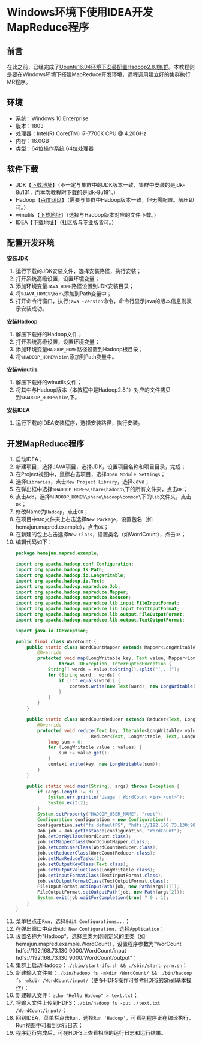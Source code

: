 # Windows环境下使用IDEA开发MapReduce程序

## 前言

在此之前，已经完成了[Ubuntu16.04环境下安装配置Hadoop2.8.1集群](./installing-hadoop2.8.1-on-ubuntu.md)。本教程则是要在Windows环境下搭建MapReduce开发环境，远程调用建立好的集群执行MR程序。

## 环境

- 系统：Windows 10 Enterprise
- 版本：1803
- 处理器：Intel(R) Core(TM) i7-7700K CPU @ 4.20GHz
- 内存：16.0GB
- 类型：64位操作系统 64位处理器

## 软件下载

- JDK【[下载地址](http://www.oracle.com/technetwork/java/javase/downloads/jdk8-downloads-2133151.html)】（不一定与集群中的JDK版本一致，集群中安装的是jdk-8u131，而本次教程时下载的是jdk-8u181。）
- Hadoop【[百度网盘](https://pan.baidu.com/s/1c1C9MgC)】（需要与集群中Hadoop版本一致，但无需配置。解压即可。）
- winutils【[下载地址](https://github.com/steveloughran/winutils)】（选择与Hadoop版本对应的文件下载。）
- IDEA【[下载地址](https://www.jetbrains.com/idea/download/)】（社区版与专业版皆可。）

## 配置开发环境

**安装JDK**

1. 运行下载的JDK安装文件，选择安装路径，执行安装；
2. 打开系统高级设置，设置环境变量；
3. 添加环境变量`JAVA_HOME`路径设置到JDK安装目录；
4. 将`%JAVA_HOME%\bin\`添加到Path变量中；
5. 打开命令行窗口，执行`java -version`命令，命令行显示java的版本信息则表示安装成功。

**安装Hadoop**

1. 解压下载好的Hadoop文件；
2. 打开系统高级设置，设置环境变量；
3. 添加环境变量`HADOOP_HOME`路径设置到Hadoop根目录；
4. 将`%HADOOP_HOME%\bin\`添加到Path变量中。

**安装winutils**

1. 解压下载好的winutils文件；
2. 将其中与Hadoop版本（本教程中是Hadoop2.8.1）对应的文件拷贝到`%HADOOP_HOME%\bin\`下。

**安装IDEA**

1. 运行下载的IDEA安装程序，选择安装路径，执行安装。

## 开发MapReduce程序

1. 启动IDEA；
2. 新建项目，选择JAVA项目，选择JDK，设置项目名称和项目目录，完成；
3. 在Project视图中，鼠标右击项目，选择`Open Module Settings`；
4. 选择`Libraries`，点击`New Project Library`，选择Java；
5. 在弹出框中选择`%HADOOP_HOME%\share\hadoop\`下的所有文件夹，点击`OK`；
6. 点击`Add`，选择`%HADOOP_HOME%\share\hadoop\common\`下的`lib`文件夹，点击`OK`；
7. 修改Name为`Hadoop`，点击`OK`；
8. 在项目中src文件夹上右击选择`New Package`，设置包名（如hemajun.mapred.example），点击`OK`；
9. 在新建的包上右击选择`New Class`，设置类名（如WordCount），点击`OK`；
10. 编辑代码如下：
    ```java
    package hemajun.mapred.example;

    import org.apache.hadoop.conf.Configuration;
    import org.apache.hadoop.fs.Path;
    import org.apache.hadoop.io.LongWritable;
    import org.apache.hadoop.io.Text;
    import org.apache.hadoop.mapreduce.Job;
    import org.apache.hadoop.mapreduce.Mapper;
    import org.apache.hadoop.mapreduce.Reducer;
    import org.apache.hadoop.mapreduce.lib.input.FileInputFormat;
    import org.apache.hadoop.mapreduce.lib.input.TextInputFormat;
    import org.apache.hadoop.mapreduce.lib.output.FileOutputFormat;
    import org.apache.hadoop.mapreduce.lib.output.TextOutputFormat;

    import java.io.IOException;

    public final class WordCount {
        public static class WordCountMapper extends Mapper<LongWritable, Text, Text, LongWritable> {
            @Override
            protected void map(LongWritable key, Text value, Mapper<LongWritable, Text, Text, LongWritable>.Context context)
                    throws IOException, InterruptedException {
                String[] words = value.toString().split("[,. ]");
                for (String word : words) {
                    if (!"".equals(word)) {
                        context.write(new Text(word), new LongWritable(1));
                    }
                }
            }
        }

        public static class WordCountReducer extends Reducer<Text, LongWritable, Text, LongWritable> {
            @Override
            protected void reduce(Text key, Iterable<LongWritable> values,
                                Reducer<Text, LongWritable, Text, LongWritable>.Context context) throws IOException, InterruptedException {
                long sum = 0;
                for (LongWritable value : values) {
                    sum += value.get();
                }
                context.write(key, new LongWritable(sum));
            }
        }

        public static void main(String[] args) throws Exception {
            if (args.length != 3) {
                System.err.println("Usage : WordCount <in> <out>");
                System.exit(2);
            }
            System.setProperty("HADOOP_USER_NAME", "root");
            Configuration configuration = new Configuration();
            configuration.set("fs.defaultFS", "hdfs://192.168.73.130:9000");
            Job job = Job.getInstance(configuration, "WordCount");
            job.setJarByClass(WordCount.class);
            job.setMapperClass(WordCountMapper.class);
            job.setCombinerClass(WordCountReducer.class);
            job.setReducerClass(WordCountReducer.class);
            job.setNumReduceTasks(2);
            job.setOutputKeyClass(Text.class);
            job.setOutputValueClass(LongWritable.class);
            job.setInputFormatClass(TextInputFormat.class);
            job.setOutputFormatClass(TextOutputFormat.class);
            FileInputFormat.addInputPath(job, new Path(args[1]));
            FileOutputFormat.setOutputPath(job, new Path(args[2]));
            System.exit(job.waitForCompletion(true) ? 0 : 1);
        }
    }
    ```
11. 菜单栏点击`Run`，选择`Edit Configurations...`；
12. 在弹出窗口中点击`Add New Configuration`，选择`Application`；
13. 设置名称为"Hadoop"，选择主类为刚刚定义的主类（如hemajun.mapred.example.WordCount），设置程序参数为"WorCount hdfs://192.168.73.130:9000/WordCount/input hdfs://192.168.73.130:9000/WordCount/output"；
14. 集群上启动Hadoop：`./sbin/start-dfs.sh && ./sbin/start-yarn.sh`；
15. 新建输入文件夹：`./bin/hadoop fs -mkdir /WordCount/ && ./bin/hadoop fs -mkdir /WordCount/input/`（更多HDFS操作可参考[HDFS的Shell基本操作](./shell-command-of-hdfs.md)）；
16. 新建输入文件：`echo "Hello Hadoop" > text.txt`；
17. 将输入文件上传到HDFS：`./bin/hadoop fs -put ./text.txt /WordCount/input/`；
18. 回到IDEA，菜单栏点击`Run`，选择`Run 'Hadoop'`，可看到程序正在编译执行，Run视图中可看到运行日志；
19. 程序运行完成后，可在HDFS上查看相应的运行日志和运行结果。
